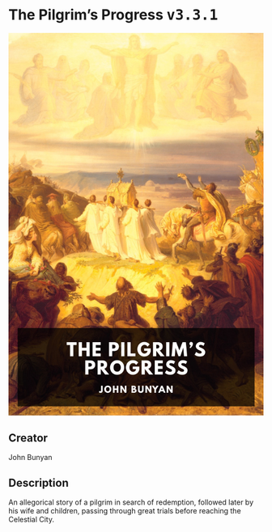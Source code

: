 
# The Pilgrim’s Progress <kbd>v3.3.1</kbd>

<center>
  <img src="./cover-1024.jpg"/>
</center>

## Creator
John Bunyan

## Description
An allegorical story of a pilgrim in search of redemption, followed later by his wife and children, passing through great trials before reaching the Celestial City.
